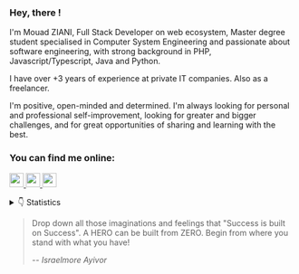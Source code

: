 ### Hey, there !
I'm Mouad ZIANI, Full Stack Developer on web ecosystem, Master degree student specialised in Computer System Engineering and passionate about software engineering, with strong background in PHP, Javascript/Typescript, Java and Python.

I have over +3 years of experience at private IT companies. Also as a freelancer.

I'm positive, open-minded and determined. I'm always looking for personal and professional self-improvement, looking for greater and bigger challenges, and for great opportunities of sharing and learning with the best. 

### You can find me online:
<p>
  <a target="_blank" href="https://www.linkedin.com/in/mouad-ziani/">
    <img src="https://img.shields.io/badge/linkedin-%230077B5.svg?&style=for-the-badge&logo=linkedin&logoColor=white" height=25>
  </a>
  <a target="_blank" href="mailto:mouad.ziani1997@gmail.com">
    <img src="https://img.shields.io/badge/gmail-BB001B.svg?&style=for-the-badge&logo=gmail&logoColor=white" height=25>
  </a>
  <a target="_blank" href="https://twitter.com/_mouad_ziani">
    <img src="https://img.shields.io/badge/twitter-%231DA1F2.svg?&style=for-the-badge&logo=twitter&logoColor=white" height=25>
  </a>
</p>

<details>
<summary>👇 Statistics</summary>
<p>
  <img src="https://github-readme-stats.vercel.app/api?username=mouadziani&show_icons=true&hide_border=true">
</p>
  
[![HitCount](http://hits.dwyl.com/MouadZIANI/MouadZIANI.svg)](http://hits.dwyl.com/MouadZIANI/MouadZIANI)
</details>

> Drop down all those imaginations and feelings that "Success is built on Success". 
> A HERO can be built from ZERO. Begin from where you stand with what you have!
>
> -- <cite>Israelmore Ayivor</cite>

